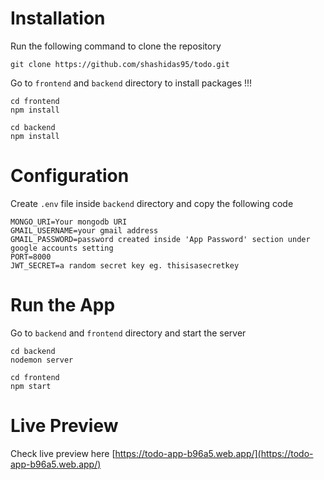 # Installation

Run the following command to clone the repository

```
git clone https://github.com/shashidas95/todo.git
```

Go to `frontend` and `backend` directory to install packages !!!

```
cd frontend
npm install
```

```
cd backend
npm install
```

# Configuration

Create `.env` file inside `backend` directory and copy the following code

```
MONGO_URI=Your mongodb URI
GMAIL_USERNAME=your gmail address
GMAIL_PASSWORD=password created inside 'App Password' section under google accounts setting
PORT=8000
JWT_SECRET=a random secret key eg. thisisasecretkey
```

# Run the App

Go to `backend` and `frontend` directory and start the server

```
cd backend
nodemon server
```

```
cd frontend
npm start
```

# Live Preview

Check live preview here [https://todo-app-b96a5.web.app/](https://todo-app-b96a5.web.app/)
